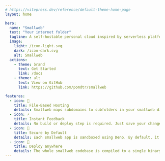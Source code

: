 ```yaml
---
# https://vitepress.dev/reference/default-theme-home-page
layout: home

hero:
  name: "Smallweb"
  text: "Your internet folder"
  tagline: A self-hostable personal cloud inspired by serverless platforms and cgi-bin.
  image:
    light: /icon-light.svg
    dark: /icon-dark.svg
    alt: Smallweb
  actions:
    - theme: brand
      text: Get Started
      link: /docs
    - theme: alt
      text: View on GitHub
      link: https://github.com/pomdtr/smallweb

features:
  - icon: 📂
    title: File-Based Hosting
    details: Smallweb maps subdomains to subfolders in your smallweb directory. Creating a new app is as simple as creating a new folder.
  - icon: ⚡
    title: Instant Feedback
    details: No build or deploy step is required. Just save your changes and refresh your browser.
  - icon: 🔐
    title: Secure by Default
    details: Each smallweb app is sandboxed using Deno. By default, it only has access to it's own folder.
  - icon: 🚀
    title: Deploy anywhere
    details: The whole smallweb codebase is compiled to a single binary. You can run it on your local machine, a VPS, or a cloud provider.
---
```


